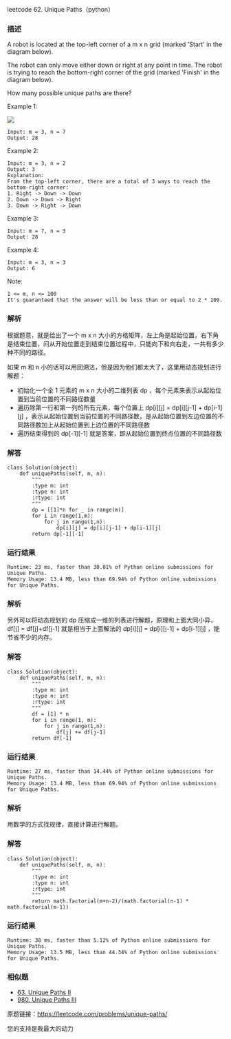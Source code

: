 leetcode  62. Unique Paths（python）

### 描述


A robot is located at the top-left corner of a m x n grid (marked 'Start' in the diagram below).

The robot can only move either down or right at any point in time. The robot is trying to reach the bottom-right corner of the grid (marked 'Finish' in the diagram below).

How many possible unique paths are there?


Example 1:

![](https://assets.leetcode.com/uploads/2018/10/22/robot_maze.png)

	Input: m = 3, n = 7
	Output: 28

	
Example 2:


	Input: m = 3, n = 2
	Output: 3
	Explanation:
	From the top-left corner, there are a total of 3 ways to reach the bottom-right corner:
	1. Right -> Down -> Down
	2. Down -> Down -> Right
	3. Down -> Right -> Down

Example 3:

	
	Input: m = 7, n = 3
	Output: 28
	
Example 4:

	Input: m = 3, n = 3
	Output: 6

	



Note:

	1 <= m, n <= 100
	It's guaranteed that the answer will be less than or equal to 2 * 109.




### 解析


根据题意，就是给出了一个  m x n 大小的方格矩阵，左上角是起始位置，右下角是结束位置，问从开始位置走到结束位置过程中，只能向下和向右走，一共有多少种不同的路径。

如果 m 和 n 小的话可以用回溯法，但是因为他们都太大了，这里用动态规划进行解题：

* 初始化一个全 1 元素的 m x n 大小的二维列表 dp ，每个元素来表示从起始位置到当前位置的不同路径数量
* 遍历除第一行和第一列的所有元素，每个位置上 dp[i][j] = dp[i][j-1] + dp[i-1][j] ，表示从起始位置到当前位置的不同路径数，是从起始位置到左边位置的不同路径数加上从起始位置到上边位置的不同路径数
* 遍历结束得到的 dp[-1][-1] 就是答案，即从起始位置到终点位置的不同路径数

### 解答
				
	class Solution(object):
	    def uniquePaths(self, m, n):
	        """
	        :type m: int
	        :type n: int
	        :rtype: int
	        """
	        dp = [[1]*n for _ in range(m)]
	        for i in range(1,m):
	            for j in range(1,n):
	                dp[i][j] = dp[i][j-1] + dp[i-1][j]
	        return dp[-1][-1]
            	      
			
### 运行结果
	
	Runtime: 23 ms, faster than 30.01% of Python online submissions for Unique Paths.
	Memory Usage: 13.4 MB, less than 69.94% of Python online submissions for Unique Paths.

### 解析

另外可以将动态规划的 dp 压缩成一维的列表进行解题，原理和上面大同小异，  df[j]  = df[j]+df[j-1] 就是相当于上面解法的 dp[i][j] = dp[i][j-1] + dp[i-1][j] ，能节省不少的内存。


### 解答

	class Solution(object):
	    def uniquePaths(self, m, n):
	        """
	        :type m: int
	        :type n: int
	        :rtype: int
	        """
	        df = [1] * n
	        for i in range(1, m):
	            for j in range(1,n):
	                df[j] += df[j-1]
	        return df[-1]

### 运行结果

	Runtime: 27 ms, faster than 14.44% of Python online submissions for Unique Paths.
	Memory Usage: 13.4 MB, less than 69.94% of Python online submissions for Unique Paths.
	
	
### 解析	

用数学的方式找规律，直接计算进行解题。
	
### 解答

	class Solution(object):
	    def uniquePaths(self, m, n):
	        """
	        :type m: int
	        :type n: int
	        :rtype: int
	        """
	        return math.factorial(m+n-2)/(math.factorial(n-1) * math.factorial(m-1))

### 运行结果

	Runtime: 38 ms, faster than 5.12% of Python online submissions for Unique Paths.
	Memory Usage: 13.5 MB, less than 44.34% of Python online submissions for Unique Paths.

### 相似题

* [63. Unique Paths II](https://leetcode.com/problems/unique-paths-ii/)
* [980. Unique Paths III](https://leetcode.com/problems/unique-paths-iii/)

原题链接：https://leetcode.com/problems/unique-paths/



您的支持是我最大的动力
